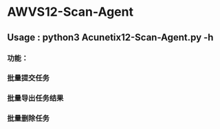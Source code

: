 # **AWVS12-Scan-Agent**
## **Usage : python3 Acunetix12-Scan-Agent.py -h**
### **功能：**
### **批量提交任务**
### **批量导出任务结果**
### **批量删除任务**
